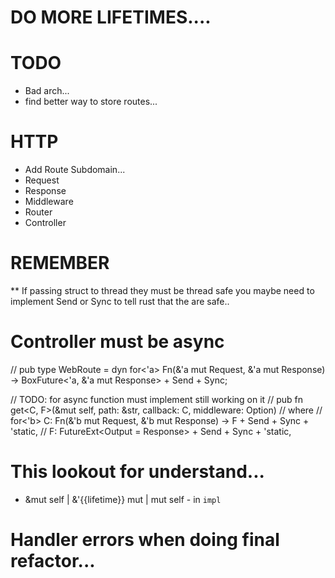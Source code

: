 # DO MORE LIFETIMES....

# TODO
- Bad arch...
- find better way to store routes...


# HTTP

* Add Route Subdomain...
* Request   
* Response
* Middleware
* Router
* Controller


# REMEMBER

** If passing struct to thread they must be thread safe you maybe need to implement Send or Sync to tell rust that the are safe..



# Controller must be async

// pub type WebRoute = dyn for<'a> Fn(&'a mut Request, &'a mut Response) -> BoxFuture<'a, &'a mut Response> + Send + Sync;


// TODO: for async function must implement still working on it
// pub fn get<C, F>(&mut self, path: &str, callback: C, middleware: Option<Middlewares>)
// where
//     for<'b> C: Fn(&'b mut Request, &'b mut Response) -> F + Send + Sync + 'static,
//     F: FutureExt<Output =  Response> + Send + Sync + 'static,


# This lookout for understand...
- &mut self | &'{{lifetime}} mut | mut self - in `impl`


# Handler errors when doing final refactor...